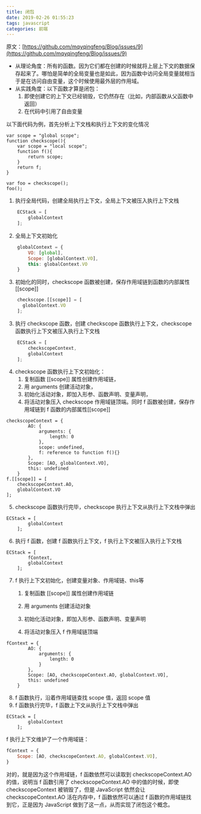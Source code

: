 ```yaml
---
title: 闭包
date: 2019-02-26 01:55:23
tags: javascript
categories: 前端
---
```

原文：[https://github.com/mqyqingfeng/Blog/issues/9](https://github.com/mqyqingfeng/Blog/issues/9)

- 从理论角度：所有的函数。因为它们都在创建的时候就将上层上下文的数据保存起来了。哪怕是简单的全局变量也是如此，因为函数中访问全局变量就相当于是在访问自由变量，这个时候使用最外层的作用域。
- 从实践角度：以下函数才算是闭包：
  1. 即使创建它的上下文已经销毁，它仍然存在（比如，内部函数从父函数中返回）
  2. 在代码中引用了自由变量

以下面代码为例，首先分析上下文栈和执行上下文的变化情况
<!-- more -->
```
var scope = "global scope";
function checkscope(){
    var scope = "local scope";
    function f(){
        return scope;
    }
    return f;
}

var foo = checkscope();
foo();
```

1. 执行全局代码，创建全局执行上下文，全局上下文被压入执行上下文栈

```js
    ECStack = [
        globalContext
    ];
```

2. 全局上下文初始化

```js
    globalContext = {
        VO: [global],
        Scope: [globalContext.VO],
        this: globalContext.VO
    }
```

3. 初始化的同时，checkscope 函数被创建，保存作用域链到函数的内部属性[[scope]]

```js
    checkscope.[[scope]] = [
      globalContext.VO
    ];
```

3. 执行 checkscope 函数，创建 checkscope 函数执行上下文，checkscope 函数执行上下文被压入执行上下文栈

```js
    ECStack = [
        checkscopeContext,
        globalContext
    ];
```

4. checkscope 函数执行上下文初始化：
   1. 复制函数 [[scope]] 属性创建作用域链，
   2. 用 arguments 创建活动对象，
   3. 初始化活动对象，即加入形参、函数声明、变量声明，
   4. 将活动对象压入 checkscope 作用域链顶端。同时 f 函数被创建，保存作用域链到 f 函数的内部属性[[scope]]

```
checkscopeContext = {
        AO: {
            arguments: {
                length: 0
            },
            scope: undefined,
            f: reference to function f(){}
        },
        Scope: [AO, globalContext.VO],
        this: undefined
    }
f.[[scope]] = [
	checkscopeContext.AO,
	globalContext.VO
];    
```

5. checkscope 函数执行完毕，checkscope 执行上下文从执行上下文栈中弹出

```
ECStack = [
        globalContext
    ];
```

6. 执行 f 函数，创建 f 函数执行上下文，f 执行上下文被压入执行上下文栈

```
ECStack = [
        fContext,
        globalContext
    ];
```

7. f 执行上下文初始化，创建变量对象、作用域链、this等

   1. 复制函数 [[scope]] 属性创建作用域链

   1. 用 arguments 创建活动对象

   1. 初始化活动对象，即加入形参、函数声明、变量声明

   1. 将活动对象压入 f 作用域链顶端

```
fContext = {
        AO: {
            arguments: {
                length: 0
            }
        },
        Scope: [AO, checkscopeContext.AO, globalContext.VO],
        this: undefined
    }
```

8. f 函数执行，沿着作用域链查找 scope 值，返回 scope 值
9. f 函数执行完毕，f 函数上下文从执行上下文栈中弹出

```
ECStack = [
        globalContext
    ];
```



f 执行上下文维护了一个作用域链：

```js
fContext = {
    Scope: [AO, checkscopeContext.AO, globalContext.VO],
}
```

对的，就是因为这个作用域链，f 函数依然可以读取到 checkscopeContext.AO 的值，说明当 f 函数引用了 checkscopeContext.AO 中的值的时候，即使 checkscopeContext 被销毁了，但是 JavaScript 依然会让 checkscopeContext.AO 活在内存中，f 函数依然可以通过 f 函数的作用域链找到它，正是因为 JavaScript 做到了这一点，从而实现了闭包这个概念。
